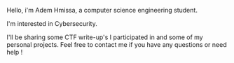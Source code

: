 Hello, i'm Adem Hmissa, a computer science engineering student.

I'm interested in Cybersecurity.

I'll be sharing some CTF write-up's I participated in and some of my personal projects. Feel free to contact me if you have any questions or need help ! 